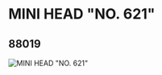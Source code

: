 # MINI HEAD "NO. 621"
## 88019
![MINI HEAD "NO. 621"](https://lc-www-live-s.legocdn.com/media/bricks/5/2/4565285.jpg)